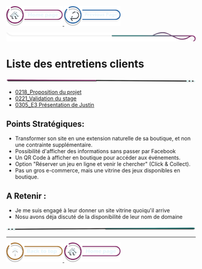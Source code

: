 <a href="/README.md">
  <img src="../../assets/button/home_page.png" alt="Home page" style="width: 150px; height: auto;">
</a>
<a href="/BDD/regles-de-sauvegardes.md">
  <img src="../../assets/button/previous_page.png" alt="Back to top" style="width: 150px; height: auto;">
</a>

![border](../../assets/line/border_deco_rt.png)

# Liste des entretiens clients


<!-- ![border](assets/line/line_pink_point_l.png) --> 

![border](../../assets/line/line-pink-point_l.png)


- [0218_Proposition du projet](/doc/entretiens/0218_E1.md)
- [0221_Validation du stage](/doc/entretiens/0221_E2.md)
- [0305_E3 Présentation de Justin](/doc/entretiens/0305_E3.md)



## Points Stratégiques: 

- Transformer son site en une extension naturelle de sa boutique, et non une contrainte supplémentaire.
- Possibilité d'afficher des informations sans passer par Facebook
- Un QR Code à afficher en boutique pour accéder aux événements.
- Option "Réserver un jeu en ligne et venir le chercher" (Click & Collect).
- Pas un gros e-commerce, mais une vitrine des jeux disponibles en boutique.


## A Retenir : 

- Je me suis engagé à leur donner un site vitrine quoiqu'il arrive 
- Nosu avons déja discuté de la disponibilité de leur nom de domaine 





![border](../../assets/line/line-teal-point_r.png)

---

<a href="#sommaire">
  <img src="../../assets/button/back_to_top.png" alt="Back to top" style="width: 150px; height: auto;">
</a>
<a href="/README.md">
  <img src="../../assets/button/home_page.png" alt="Home page" style="width: 150px; height: auto;">
</a>

